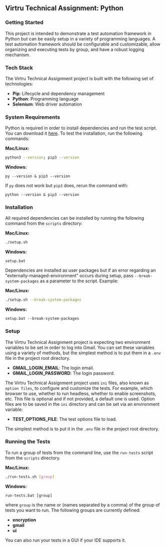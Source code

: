 ## Virtru Technical Assignment: Python

### Getting Started

This project is intended to demonstrate a test automation framework in Python but can be easily setup in a variety of
programming languages. A test automation framework should be configurable and customizable, allow organizing and
executing tests by group, and have a robust logging mechanism.

### Tech Stack

The Virtru Technical Assignment project is built with the following set of technologies:

* **Pip**: Lifecycle and dependency management
* **Python**: Programming language
* **Selenium**: Web driver automation

### System Requirements

Python is required in order to install dependencies and run the test script. You can download
it [here](https://www.python.org/downloads/). To test the installation, run the following commands:

**Mac/Linux:**

```bash
python3 --version; pip3 --version
```

**Windows:**

```
py --version & pip3 --version
```

If `py` does not work but `pip3` does, rerun the command with:

```
python --version & pip3 --version
```

### Installation

All required dependencies can be installed by running the following command from the `scripts` directory:

**Mac/Linux:**

```bash
./setup.sh
```

**Windows:**

```
setup.bat
```

Dependencies are installed as user packages but if an error regarding an "externally-managed-environment" occurs during
setup, pass `--break-system-packages` as a parameter to the script. Example:

**Mac/Linux:**

```bash
./setup.sh --break-system-packages
```

**Windows:**

```
setup.bat --break-system-packages
```

### Setup

The Virtru Technical Assignment project is expecting two environment variables to be set in order to log into Gmail. You
can set these variables using a variety of methods, but the simplest method is to put them in a `.env` file in the
project root directory.

* **GMAIL_LOGIN_EMAIL**: The login email.
* **GMAIL_LOGIN_PASSWORD**: The login password.

The Virtru Technical Assignment project uses `ini` files, also known as `option files`, to configure and customize the
tests. For example, which browser to use, whether to run headless, whether to enable screenshots, etc. This file is
optional and if not provided, a default one is used. Option files are to be saved in the `ini` directory and can be set
via an environment variable:

* **TEST_OPTIONS_FILE**: The test options file to load.

The simplest method is to put it in the `.env` file in the project root directory.

### Running the Tests

To run a group of tests from the command line, use the `run-tests` script from the `scripts` directory.

**Mac/Linux:**

```bash
./run-tests.sh [group]
```

**Windows:**

```
run-tests.bat [group]
```

where `group` is the name or (names separated by a comma) of the group of tests you want to run. The following groups
are currently defined:

* **encryption**
* **gmail**
* **ui**

You can also run your tests in a GUI if your IDE supports it. 
